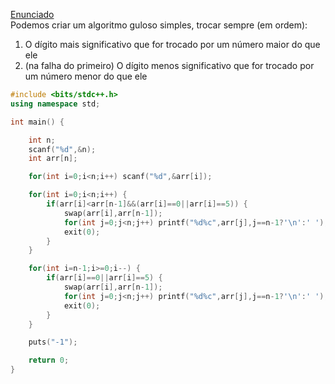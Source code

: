 <!--
title: Solução OBI 2018 Cinco
date:05/02/2020
-->
[Enunciado](https://olimpiada.ic.unicamp.br/pratique/pu/2018/f3/cinco/)  
Podemos criar um algoritmo guloso simples, trocar sempre (em ordem):

1. O dígito mais significativo que for trocado por um número maior do que ele  
2. (na falha do primeiro) O dígito menos significativo que for trocado por um número menor do que ele  

```cpp
#include <bits/stdc++.h>
using namespace std;

int main() {

    int n;
    scanf("%d",&n);
    int arr[n];

    for(int i=0;i<n;i++) scanf("%d",&arr[i]);

    for(int i=0;i<n;i++) {
        if(arr[i]<arr[n-1]&&(arr[i]==0||arr[i]==5)) {
            swap(arr[i],arr[n-1]);
            for(int j=0;j<n;j++) printf("%d%c",arr[j],j==n-1?'\n':' ');
            exit(0);
        }
    }

    for(int i=n-1;i>=0;i--) {
        if(arr[i]==0||arr[i]==5) {
            swap(arr[i],arr[n-1]);
            for(int j=0;j<n;j++) printf("%d%c",arr[j],j==n-1?'\n':' ');
            exit(0);
        }
    }

    puts("-1");

    return 0;
}

```